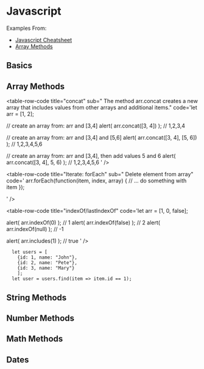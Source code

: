 # Javascript <Badge text="Lab"/>


Examples From:
- [Javascript Cheatsheet](https://websitesetup.org/javascript-cheat-sheet/)
- [Array Methods](https://javascript.info/array-methods)

## Basics

<table-code>
<table-row-pre title="var" 
code=' Can be reassigned but only accessed within a function. Variables
defined with var move to the top when code is executed. '/>

<table-row-pre title="const" 
code=' Cannot be reassigned and not accessible before they appear within the code'/>

<table-row-pre title="const" 
code=' Similar to const, however, let variable can be reassigned but not re-declared.
'/>


</table-code>

## Array Methods
<table-code>
<table-row-code title="adds items to the end," code='arr.push(...items)
' />
<table-row-code title="splice" sub=" Delete element from array" 
code='let arr = ["I", "study", "JavaScript"];
arr.splice(1, 1); // from index 1 remove 1 element
alert( arr ); // ["I", "JavaScript"]
' />


<table-row-code title="slice" 
code='let arr = ["t", "e", "s", "t"];
alert( arr.slice(1, 3) ); // e,s (copy from 1 to 3)
alert( arr.slice(-2) ); // s,t (copy from -2 till the end)
'/>

<table-row-code title="concat" sub=" The method arr.concat creates a new array that includes values from other arrays and additional items." 
code='let arr = [1, 2];

// create an array from: arr and [3,4]
alert( arr.concat([3, 4]) ); // 1,2,3,4

// create an array from: arr and [3,4] and [5,6]
alert( arr.concat([3, 4], [5, 6]) ); // 1,2,3,4,5,6

// create an array from: arr and [3,4], then add values 5 and 6
alert( arr.concat([3, 4], 5, 6) ); // 1,2,3,4,5,6
' />


<table-row-code title="Iterate: forEach" sub=" Delete element from array" 
code='
arr.forEach(function(item, index, array) {
  // ... do something with item
});

' />


<table-row-code title="indexOf/lastIndexOf" 
code='let arr = [1, 0, false];

alert( arr.indexOf(0) ); // 1
alert( arr.indexOf(false) ); // 2
alert( arr.indexOf(null) ); // -1

alert( arr.includes(1) ); // true
' />


<tre  title="find" >

      let users = [
        {id: 1, name: "John"},
        {id: 2, name: "Pete"},
        {id: 3, name: "Mary"}
        ];
      let user = users.find(item => item.id == 1);
</tre>


<table-row-code title="splice" sub=" Delete element from array" 
code='let arr = ["I", "study", "JavaScript"];
arr.splice(1, 1); // from index 1 remove 1 element
alert( arr ); // ["I", "JavaScript"]
' />

<table-row-code title="splice" sub=" Delete element from array" 
code='let arr = ["I", "study", "JavaScript"];
arr.splice(1, 1); // from index 1 remove 1 element
alert( arr ); // ["I", "JavaScript"]
' />



</table-code>

## String Methods


## Number Methods

## Math Methods 

## Dates
